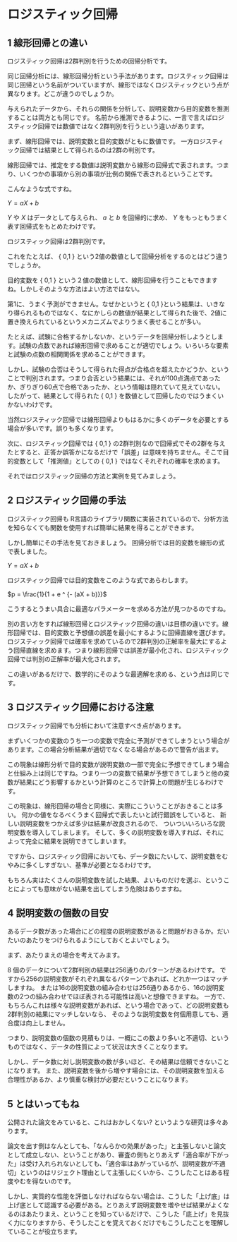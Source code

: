 # ロジスティック回帰

## 1 線形回帰との違い
ロジスティック回帰は2群判別を行うための回帰分析です。

同じ回帰分析には、線形回帰分析という手法があります。ロジスティック回帰は同じ回帰という名前がついていますが、線形ではなくロジスティックという点が異なります。どこが違うのでしょうか。

与えられたデータから、それらの関係を分析して、説明変数から目的変数を推測することは両方とも同じです。
名前から推測できるように、一言で言えばロジスティック回帰では数値ではなく2群判別を行うという違いがあります。

まず、線形回帰では、説明変数と目的変数がともに数値です。
一方ロジスティック回帰では結果として得られるのは2群の判別です。

線形回帰では、推定をする数値は説明変数から線形の回帰式で表されます。つまり、いくつかの事項から別の事項が比例の関係で表されるということです。

こんなような式ですね。

$Y = a X + b$

$Y$ や $X$ はデータとして与えられ、
$a$ と $b$ を回帰的に求め、
$Y$ をもっともうまく表す回帰式をもとめたわけです。

ロジスティック回帰は2群判別です。

これをたとえば、 \{ 0,1 \} という2値の数値として回帰分析をするのとはどう違うでしょうか。

目的変数を \{ 0,1 \} という２値の数値として、線形回帰を行うこともできますね。しかしそのような方法はよい方法ではない。

第1に、うまく予測ができません。なぜかというと \{ 0,1 \}という結果は、いきなり得られるものではなく、なにかしらの数値が結果として得られた後で、2値に置き換えられているというメカニズムでよりうまく表せることが多い。

たとえば、試験に合格するかしないか、というデータを回帰分析しようとします。試験の点数であれば線形回帰で求めることが適切でしょう。いろいろな要素と試験の点数の相関関係を求めることができます。

しかし、試験の合否はそうして得られた得点が合格点を超えたかどうか、ということで判別されます。つまり合否という結果には、それが100点満点であったか、ぎりぎり60点で合格であったか、という情報は隠れていて見えていない。したがって、結果として得られた \{ 0,1 \} を数値として回帰したのではうまくいかないわけです。

当然ロジスティック回帰では線形回帰よりもはるかに多くのデータを必要とする場合が多いです。誤りも多くなります。

次に、ロジスティック回帰では \{ 0,1 \} の2群判別なので回帰式でその2群を与えたとすると、正答か誤答かになるだけで「誤差」は意味を持ちません。そこで目的変数として「推測値」としての
\{ 0,1 \} ではなくそれぞれの確率を求めます。

それではロジスティック回帰の方法と実例を見てみましょう。

## 2 ロジスティック回帰の手法

ロジスティック回帰も R言語のライブラリ関数に実装されているので、分析方法を知らなくても関数を使用すれば簡単に結果を得ることができます。

しかし簡単にその手法を見ておきましょう。
回帰分析では目的変数を線形の式で表しました。

$Y = a X + b$

ロジスティック回帰では目的変数をこのような式であらわします。


 $p = \frac{1}{1 + e ^ {- (aX + b)}}$


こうするとうまい具合に最適なパラメーターを求める方法が見つかるのですね。

別の言い方をすれば線形回帰とロジスティック回帰の違いは目標の違いです。線形回帰では、目的変数と予想値の誤差を最小にするように回帰直線を選びます。ロジスティック回帰では確率を求めているので2群判別の正解率を最大にするよう回帰直線を求めます。つまり線形回帰では誤差が最小化され、ロジスティック回帰では判別の正解率が最大化されます。

この違いがあるだけで、数学的にそのような最適解を求める、という点は同じです。

## 3 ロジスティック回帰における注意

ロジスティック回帰でも分析において注意すべき点があります。

まずいくつかの変数のうち一つの変数で完全に予測ができてしまうという場合があります。この場合分析結果が適切でなくなる場合があるので警告が出ます。

この現象は線形分析で目的変数が説明変数の一部で完全に予想できてしまう場合と仕組み上は同じですね。つまり一つの変数で結果が予想できてしまうと他の変数が結果にどう影響するかという計算のところで計算上の問題が生じるわけです。

この現象は、線形回帰の場合と同様に、実際にこういうことがおきることは多い。
何かの値をなるべくうまく回帰式で表したいと試行錯誤をしていると、
新しい説明変数をつかえば多少は結果が改良されるので、
ついついいろいろな説明変数を導入してしまします。
そして、多くの説明変数を導入すれば、それによって完全に結果を説明できてしまいます。

ですから、ロジスティック回帰においても、データ数にたいして、説明変数をむやみに多くしすぎない、基準が必要となるわけです。

もちろん実はたくさんの説明変数を試した結果、よいものだけを選ぶ、ということによっても意味がない結果を出してしまう危険はありますね。

## 4 説明変数の個数の目安

あるデータ数があった場合にどの程度の説明変数があると問題がおきるか。だいたいのあたりをつけられるようにしておくとよいでしょう。

まず、あたりまえの場合を考えてみます。

8 個のデータについて2群判別の結果は256通りのパターンがあるわけです。
ですから256の説明変数がそれぞれ異なるパターンであれば、どれか一つはマッチしますね。
または16の説明変数の組み合わせは256通りあるから、16の説明変数の2つの組み合わせでほぼ表される可能性は高いと想像できますね。
一方で、もちろんこれは様々な説明変数があれば、という場合であって、どの説明変数も2群判別の結果にマッチしないなら、
そのような説明変数を何個用意しても、適合度は向上しません。

つまり、説明変数の個数の見積もりは、一概にこの数より多いと不適切、というものではなく、データの性質によって状況は大きくことなります。

しかし、データ数に対し説明変数の数が多いほど、その結果は信頼できないことになります。
また、説明変数を後から増やす場合には、その説明変数を加える合理性があるか、より慎重な検討が必要だということになります。

## 5 とはいってもね

公開された論文をみていると、これはおかしくない? というような研究は多々あります。

論文を出す側はなんとしても、「なんらかの効果があった」と主張しないと論文として成立しない、ということがあり、審査の側もとりあえず「適合率が下がった」は受け入れられないとしても、「適合率はあがっているが、説明変数が不適切」というのはリジェクト理由として主張しにくいから、こうしたことはある程度やむを得ないのです。

しかし、実質的な性能を評価しなければならない場合は、こうした「上げ底」は上げ底として認識する必要がある。とりあえず説明変数を増やせば結果がよくなるのはあたりまえ、ということを知っているだけで、こうした「底上げ」を見抜く力になりますから、そうしたことを覚えておくだけでもこうしたことを理解していることが役立ちます。